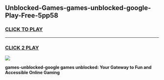 
## Unblocked-Games-games-unblocked-google-Play-Free-5pp58
<h3>
<a href="https://premium76.site?title=games-unblocked-google&ref=23A">CLICK TO PLAY</a></h3>
<hr>

<h3>
<a href="https://premium76.site?title=games-unblocked-google&ref=23A">CLICK 2 PLAY</a>
  
</h3>

<a href="https://premium76.site?title=games-unblocked-google&ref=23A"><img src="https://clearcache.store/games.png"></a>


**games-unblocked-google games unblocked: Your Gateway to Fun and Accessible Online Gaming**
